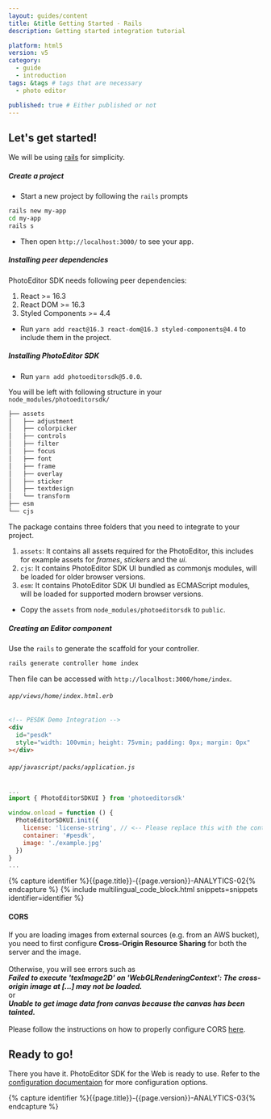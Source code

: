 ```yaml
---
layout: guides/content
title: &title Getting Started - Rails
description: Getting started integration tutorial

platform: html5
version: v5
category:
  - guide
  - introduction
tags: &tags # tags that are necessary
  - photo editor

published: true # Either published or not
---
```


## Let's get started!

We will be using [rails](https://guides.rubyonrails.org/getting_started.html) for simplicity.

##### Create a project

- Start a new project by following the `rails` prompts

```bash
rails new my-app
cd my-app
rails s
```

- Then open `http://localhost:3000/` to see your app.

##### Installing peer dependencies

PhotoEditor SDK needs following peer dependencies:

1. React >= 16.3
2. React DOM >= 16.3
3. Styled Components >= 4.4

- Run `yarn add react@16.3 react-dom@16.3 styled-components@4.4` to include them in the project.

##### Installing PhotoEditor SDK

- Run `yarn add photoeditorsdk@5.0.0`.

You will be left with following structure in your `node_modules/photoeditorsdk/`

```bash
├── assets
│   ├── adjustment
│   ├── colorpicker
│   ├── controls
│   ├── filter
│   ├── focus
│   ├── font
│   ├── frame
│   ├── overlay
│   ├── sticker
│   ├── textdesign
│   └── transform
├── esm
└── cjs
```

The package contains three folders that you need to integrate to your project.

1. `assets`: It contains all assets required for the PhotoEditor, this includes for example assets for _frames_, _stickers_ and the _ui_.
1. `cjs`: It contains PhotoEditor SDK UI bundled as commonjs modules, will be loaded for older browser versions.
1. `esm`: It contains PhotoEditor SDK UI bundled as ECMAScript modules, will be loaded for supported modern browser versions.

- Copy the `assets` from `node_modules/photoeditorsdk` to `public`.

##### Creating an Editor component

Use the `rails` to generate the scaffold for your controller.

```bash
rails generate controller home index
```

Then file can be accessed with `http://localhost:3000/home/index`.

###### `app/views/home/index.html.erb`

```html
<!-- PESDK Demo Integration -->
<div
  id="pesdk"
  style="width: 100vmin; height: 75vmin; padding: 0px; margin: 0px"
></div>
```

###### `app/javascript/packs/application.js`

```js
...
import { PhotoEditorSDKUI } from 'photoeditorsdk'

window.onload = function () {
  PhotoEditorSDKUI.init({
    license: 'license-string', // <-- Please replace this with the content of your license file. The JSON-object must be in string format.
    container: '#pesdk',
    image: './example.jpg'
  })
}
...
```

{% capture identifier %}{{page.title}}-{{page.version}}-ANALYTICS-02{% endcapture %}
{% include multilingual_code_block.html snippets=snippets identifier=identifier %}

<!-- <div class="important-notice"> -->
<div class="documentation__disclaimer">
<h4 id="cors">CORS</h4> 
If you are loading images from external sources (e.g. from an AWS bucket), you need to first configure <b>Cross-Origin Resource Sharing</b> for both the server and the image. <br><br>
Otherwise, you will see errors such as <br>
<b><em>Failed to execute 'texImage2D' on 'WebGLRenderingContext': The cross-origin image at [...] may not be loaded.</em></b> <br>
or <br>
<b><em> Unable to get image data from canvas because the canvas has been tainted. </em></b> <br>
<br>
Please follow the instructions on how to properly configure CORS <a href="{{site.baseurl}}/guides/html5/v5/introduction/faq/cors">here</a>.
</div>

## Ready to go!

There you have it. PhotoEditor SDK for the Web is ready to use. Refer to the [configuration documentaion]({{site.baseurl}}/guides/html5/v5/introduction/configuration) for more configuration options.

{% capture identifier %}{{page.title}}-{{page.version}}-ANALYTICS-03{% endcapture %}
